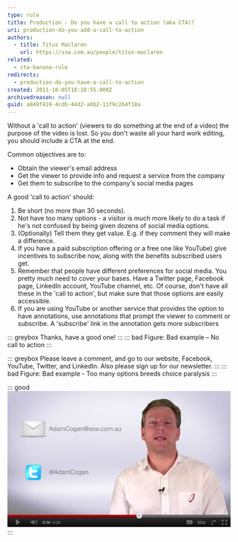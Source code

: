 ```yaml
---
type: rule
title: Production - Do you have a call to action (aka CTA)?
uri: production-do-you-add-a-call-to-action
authors:
  - title: Titus Maclaren
    url: https://ssw.com.au/people/titus-maclaren
related:
  - cta-banana-rule
redirects:
  - production-do-you-have-a-call-to-action
created: 2011-10-05T18:10:55.000Z
archivedreason: null
guid: a849f419-4cdb-44d2-a6b2-11f9c264f18a
---
```

Without a 'call to action' (viewers to do something at the end of a video) the purpose of the video is lost. So you don't waste all your hard work editing, you should include a CTA at the end.

Common objectives are to:

* Obtain the viewer's email address
* Get the viewer to provide info and request a service from the company
* Get them to subscribe to the company's social media pages

<!--endintro-->

A good 'call to action' should:

1. Be short (no more than 30 seconds).
2. Not have too many options - a visitor is much more likely to do a task if he's not confused by being given dozens of social media options.
3. (Optionally) Tell them they get value. E.g. if they comment they will make a difference.
4. If you have a paid subscription offering or a free one like YouTube) give incentives to subscribe now, along with the benefits subscribed users get.
5. Remember that people have different preferences for social media. You pretty much need to cover your bases. Have a Twitter page, Facebook page, LinkedIn account, YouTube channel, etc. Of course, don't have all these in the 'call to action', but make sure that those options are easily accessible.
6. If you are using YouTube or another service that provides the option to have annotations, use annotations that prompt the viewer to comment or subscribe. A 'subscribe' link in the annotation gets more subscribers

::: greybox
Thanks, have a good one!
:::
::: bad
Figure: Bad example – No call to action
:::

::: greybox
Please leave a comment, and go to our website, Facebook, YouTube, Twitter, and LinkedIn. Also please sign up for our newsletter.
:::
::: bad
Figure: Bad example - Too many options breeds choice paralysis
:::

::: good
![Figure: Good example (watch on YouTube) - Very clear 'call to action' that asks for an email address. Only asks for one thing at a time and uses zooming effects. In addition, gives a Twitter option to engage and uses live-action](/rules/production-do-you-add-a-call-to-action/Call-to-Action-Screenshot.jpg)
:::

